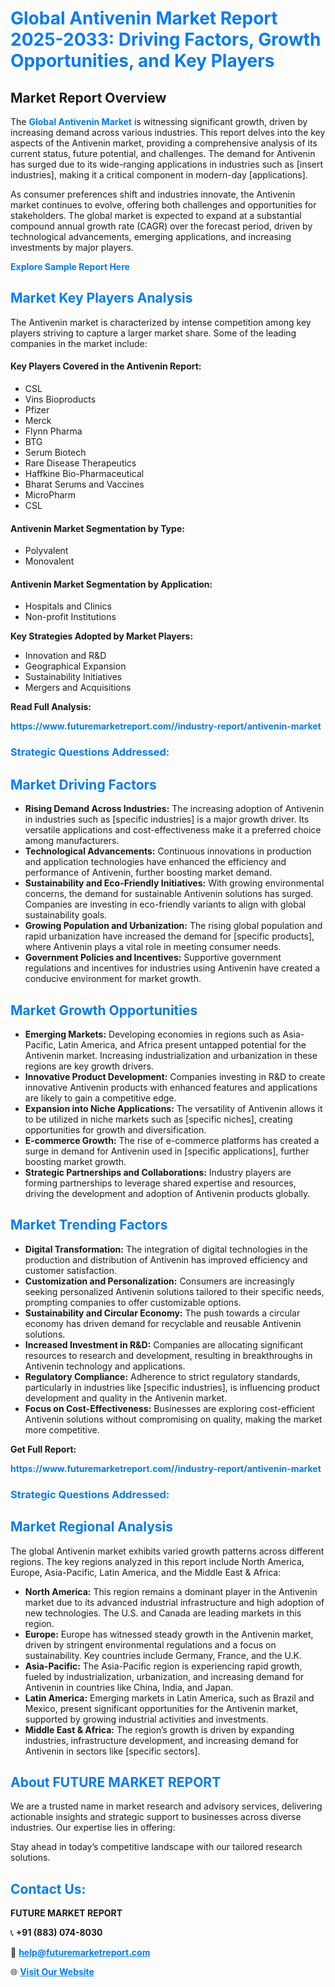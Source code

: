 <h1 style="color: #007BFF;">Global Antivenin Market Report 2025-2033: Driving Factors, Growth Opportunities, and Key Players</h1>

<section id="overview">
<h2>Market Report Overview</h2>
<p>The <a href="https://www.futuremarketreport.com//industry-report/antivenin-market" style="color: #007BFF; text-decoration: none;"><strong>Global Antivenin Market</strong></a> is witnessing significant growth, driven by increasing demand across various industries. This report delves into the key aspects of the Antivenin market, providing a comprehensive analysis of its current status, future potential, and challenges. The demand for Antivenin has surged due to its wide-ranging applications in industries such as [insert industries], making it a critical component in modern-day [applications].</p>
<p>As consumer preferences shift and industries innovate, the Antivenin market continues to evolve, offering both challenges and opportunities for stakeholders. The global market is expected to expand at a substantial compound annual growth rate (CAGR) over the forecast period, driven by technological advancements, emerging applications, and increasing investments by major players.</p>
</section>

<section id="overview">
<p><a href="https://www.futuremarketreport.com//request-sample/reportId=79959" style="color: #007BFF; text-decoration: none;"><strong>Explore Sample Report Here</strong></a></p>
</section>

<section id="key-players">
<h2 style="color: #007BFF;">Market Key Players Analysis</h2>
<p>The Antivenin market is characterized by intense competition among key players striving to capture a larger market share. Some of the leading companies in the market include:</p>
<h4>Key Players Covered in the Antivenin Report:</h4>
<ul><li>CSL</li><li>Vins Bioproducts</li><li>Pfizer</li><li>Merck</li><li>Flynn Pharma</li><li>BTG</li><li>Serum Biotech</li><li>Rare Disease Therapeutics</li><li>Haffkine Bio-Pharmaceutical</li><li>Bharat Serums and Vaccines</li><li>MicroPharm</li><li>CSL</li></ul>
<h4>Antivenin Market Segmentation by Type:</h4>
<ul><li>Polyvalent</li><li>Monovalent</li></ul>

<h4>Antivenin Market Segmentation by Application:</h4>
<ul><li>Hospitals and Clinics</li><li>Non-profit Institutions</li></ul>
<p><strong>Key Strategies Adopted by Market Players:</strong></p>
<ul>
<li>Innovation and R&D</li>
<li>Geographical Expansion</li>
<li>Sustainability Initiatives</li>
<li>Mergers and Acquisitions</li>
</ul>
</section>

<section>
<p><strong>Read Full Analysis: </strong></p><a href="https://www.futuremarketreport.com//industry-report/antivenin-market" style="color: #007BFF; text-decoration: none;"><strong>https://www.futuremarketreport.com//industry-report/antivenin-market</strong></a>
<h3 style="color: #007BFF;">Strategic Questions Addressed:</h3>
</section>

<section id="driving-factors">
<h2 style="color: #007BFF;">Market Driving Factors</h2>
<ul>
<li><strong>Rising Demand Across Industries:</strong> The increasing adoption of Antivenin in industries such as [specific industries] is a major growth driver. Its versatile applications and cost-effectiveness make it a preferred choice among manufacturers.</li>
<li><strong>Technological Advancements:</strong> Continuous innovations in production and application technologies have enhanced the efficiency and performance of Antivenin, further boosting market demand.</li>
<li><strong>Sustainability and Eco-Friendly Initiatives:</strong> With growing environmental concerns, the demand for sustainable Antivenin solutions has surged. Companies are investing in eco-friendly variants to align with global sustainability goals.</li>
<li><strong>Growing Population and Urbanization:</strong> The rising global population and rapid urbanization have increased the demand for [specific products], where Antivenin plays a vital role in meeting consumer needs.</li>
<li><strong>Government Policies and Incentives:</strong> Supportive government regulations and incentives for industries using Antivenin have created a conducive environment for market growth.</li>
</ul>
</section>

<section id="growth-opportunities">
<h2 style="color: #007BFF;">Market Growth Opportunities</h2>
<ul>
<li><strong>Emerging Markets:</strong> Developing economies in regions such as Asia-Pacific, Latin America, and Africa present untapped potential for the Antivenin market. Increasing industrialization and urbanization in these regions are key growth drivers.</li>
<li><strong>Innovative Product Development:</strong> Companies investing in R&D to create innovative Antivenin products with enhanced features and applications are likely to gain a competitive edge.</li>
<li><strong>Expansion into Niche Applications:</strong> The versatility of Antivenin allows it to be utilized in niche markets such as [specific niches], creating opportunities for growth and diversification.</li>
<li><strong>E-commerce Growth:</strong> The rise of e-commerce platforms has created a surge in demand for Antivenin used in [specific applications], further boosting market growth.</li>
<li><strong>Strategic Partnerships and Collaborations:</strong> Industry players are forming partnerships to leverage shared expertise and resources, driving the development and adoption of Antivenin products globally.</li>
</ul>
</section>

<section id="trending-factors">
<h2 style="color: #007BFF;">Market Trending Factors</h2>
<ul>
<li><strong>Digital Transformation:</strong> The integration of digital technologies in the production and distribution of Antivenin has improved efficiency and customer satisfaction.</li>
<li><strong>Customization and Personalization:</strong> Consumers are increasingly seeking personalized Antivenin solutions tailored to their specific needs, prompting companies to offer customizable options.</li>
<li><strong>Sustainability and Circular Economy:</strong> The push towards a circular economy has driven demand for recyclable and reusable Antivenin solutions.</li>
<li><strong>Increased Investment in R&D:</strong> Companies are allocating significant resources to research and development, resulting in breakthroughs in Antivenin technology and applications.</li>
<li><strong>Regulatory Compliance:</strong> Adherence to strict regulatory standards, particularly in industries like [specific industries], is influencing product development and quality in the Antivenin market.</li>
<li><strong>Focus on Cost-Effectiveness:</strong> Businesses are exploring cost-efficient Antivenin solutions without compromising on quality, making the market more competitive.</li>
</ul>
</section>

<section>
<p><strong>Get Full Report: </strong></p><a href="https://www.futuremarketreport.com//industry-report/antivenin-market" style="color: #007BFF; text-decoration: none;"><strong>https://www.futuremarketreport.com//industry-report/antivenin-market</strong></a>
<h3 style="color: #007BFF;">Strategic Questions Addressed:</h3>
</section>


<section id="regional-analysis">
<h2 style="color: #007BFF;">Market Regional Analysis</h2>
<p>The global Antivenin market exhibits varied growth patterns across different regions. The key regions analyzed in this report include North America, Europe, Asia-Pacific, Latin America, and the Middle East & Africa:</p>
<ul>
<li><strong>North America:</strong> This region remains a dominant player in the Antivenin market due to its advanced industrial infrastructure and high adoption of new technologies. The U.S. and Canada are leading markets in this region.</li>
<li><strong>Europe:</strong> Europe has witnessed steady growth in the Antivenin market, driven by stringent environmental regulations and a focus on sustainability. Key countries include Germany, France, and the U.K.</li>
<li><strong>Asia-Pacific:</strong> The Asia-Pacific region is experiencing rapid growth, fueled by industrialization, urbanization, and increasing demand for Antivenin in countries like China, India, and Japan.</li>
<li><strong>Latin America:</strong> Emerging markets in Latin America, such as Brazil and Mexico, present significant opportunities for the Antivenin market, supported by growing industrial activities and investments.</li>
<li><strong>Middle East & Africa:</strong> The region’s growth is driven by expanding industries, infrastructure development, and increasing demand for Antivenin in sectors like [specific sectors].</li>
</ul>
</section>

<footer>
<h2 style="color: #007BFF;">About FUTURE MARKET REPORT</h2>
<p>We are a trusted name in market research and advisory services, delivering actionable insights and strategic support to businesses across diverse industries. Our expertise lies in offering:</p>

<p>Stay ahead in today’s competitive landscape with our tailored research solutions.</p>

<h2 style="color: #007BFF;">Contact Us:</h2>
<p><strong>FUTURE MARKET REPORT</strong></p>
<p>📞 <strong>+91 (883) 074-8030</strong></p>
<p>📧 <strong><a href="mailto:help@futuremarketreport.com" style="color: #007BFF;">help@futuremarketreport.com</a></strong></p>
<p>🌐 <strong><a href="https://www.futuremarketreport.com/" style="color: #007BFF;">Visit Our Website</a></strong></p>
</footer>